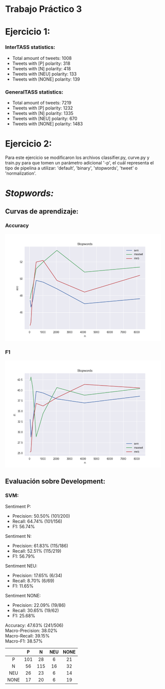 Trabajo Práctico 3
==================


Ejercicio 1:
============

### InterTASS statistics:

* Total amount of tweets: 1008
* Tweets with [P] polarity: 318
* Tweets with [N] polarity: 418
* Tweets with [NEU] polarity: 133
* Tweets with [NONE] polarity: 139

### GeneralTASS statistics:

* Total amount of tweets: 7219
* Tweets with [P] polarity: 1232
* Tweets with [N] polarity: 1335
* Tweets with [NEU] polarity: 670
* Tweets with [NONE] polarity: 1483




Ejercicio 2:
============

Para este ejercicio se modificaron los archivos classifier.py, curve.py y train.py para que tomen un parámetro adicional '-p', el cuál representa el tipo de pipelina a utilizar: 'default', 'binary', 'stopwords', 'tweet' o 'normalization'.


# *Stopwords:*

## Curvas de aprendizaje:

### Accuracy

![alt text](https://github.com/axelstram/PLN-UBA2018/blob/practico3/sentiment/images/acc_stopwords.png)

### F1

![alt text](https://github.com/axelstram/PLN-UBA2018/blob/practico3/sentiment/images/f1_stopwords.png)


## Evaluación sobre Development:

### SVM:

Sentiment P:  
 - Precision: 50.50% (101/200)  
 - Recall: 64.74% (101/156)  
 - F1: 56.74%  

Sentiment N:  
 - Precision: 61.83% (115/186)  
 - Recall: 52.51% (115/219)  
 - F1: 56.79%

Sentiment NEU:  
 - Precision: 17.65% (6/34)  
 - Recall: 8.70% (6/69)  
 - F1: 11.65%  

Sentiment NONE:  
 - Precision: 22.09% (19/86)  
 - Recall: 30.65% (19/62)  
 - F1: 25.68%  

Accuracy: 47.63% (241/506)  
Macro-Precision: 38.02%  
Macro-Recall: 39.15%  
Macro-F1: 38.57%  


| 			 | 	   P     |     N      |     NEU      |     NONE     |
|:----------:|:---------:|:----------:|:------------:|:------------:|
|     P      |    101    |     28     |      6       |      21      |
|     N      |    56     |     115    |      16      |      32      |
|    NEU     |    26     |     23     |      6       |      14      |
|    NONE    |    17     |     20     |      6       |      19      |
